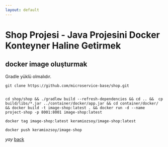 ```yaml
---
layout: default
---
```

# Shop Projesi - Java Projesini Docker Konteyner Haline Getirmek


## docker image oluşturmak

Gradle yüklü olmalıdır.
```
git clone https://github.com/microservice-base/shop.git


cd shop/shop && ./gradlew build --refresh-dependencies && cd .. &&  cp build/libs/*.jar ../container/docker/app.jar && cd container/docker/ && docker build -t image-shop:latest . && docker run -d --name project-shop -p 8001:8001 image-shop:latest

docker tag image-shop:latest keramiozsoy/image-shop:latest

docker push keramiozsoy/image-shop

```

_yay_
[back](https://microservice-base.github.io/)
